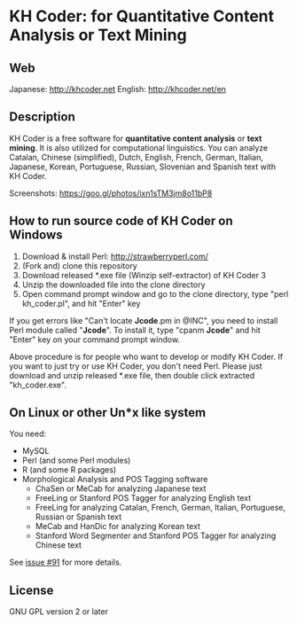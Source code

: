 # KH Coder: for Quantitative Content Analysis or Text Mining

## Web
Japanese: http://khcoder.net
English: http://khcoder.net/en

## Description

KH Coder is a free software for **quantitative content analysis** or **text mining**. It is also utilized for computational linguistics. You can analyze Catalan, Chinese (simplified), Dutch, English, French, German, Italian, Japanese, Korean, Portuguese, Russian, Slovenian and Spanish text with KH Coder.

Screenshots: 
https://goo.gl/photos/ixn1sTM3jm8o11bP8

<!--
Changelog:
https://translate.google.com/translate?hl=en&sl=ja&tl=en&u=http%3A%2F%2Fkhcoder.net%2Fversions.html&sandbox=1
-->

## How to run source code of KH Coder on Windows

1. Download & install Perl: http://strawberryperl.com/
2. (Fork and) clone this repository
3. Download released \*.exe file (Winzip self-extractor) of KH Coder 3
4. Unzip the downloaded file into the clone directory
5. Open command prompt window and go to the clone directory, type "perl kh_coder.pl", and hit "Enter" key

If you get errors like "Can't locate **Jcode**.pm in @INC", you need to install Perl module called "**Jcode**". To install it, type "cpanm **Jcode**" and hit "Enter" key on your command prompt window.

Above procedure is for people who want to develop or modify KH Coder. If you want to just try or use KH Coder, you don't need Perl. Please just download and unzip released \*.exe file, then double click extracted "kh_coder.exe".

## On Linux or other Un\*x like system

You need:

- MySQL
- Perl (and some Perl modules)
- R (and some R packages)
- Morphological Analysis and POS Tagging software
    - ChaSen or MeCab for analyzing Japanese text
    - FreeLing or Stanford POS Tagger for analyzing English text
    - FreeLing for analyzing Catalan, French, German, Italian, Portuguese, Russian or Spanish text
    - MeCab and HanDic for analyzing Korean text
    - Stanford Word Segmenter and Stanford POS Tagger for analyzing Chinese text

See [issue #91](https://github.com/ko-ichi-h/khcoder/issues/91) for more details.

## License

GNU GPL version 2 or later
